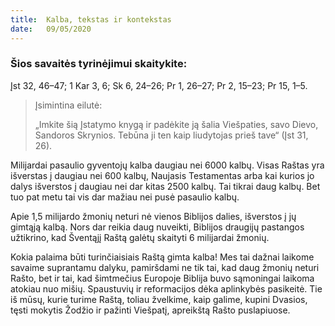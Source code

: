 ```yaml
---
title:  Kalba, tekstas ir kontekstas
date:   09/05/2020
---
```


### Šios savaitės tyrinėjimui skaitykite:
Įst 32, 46–47; 1 Kar 3, 6; Sk 6, 24–26; Pr 1, 26–27; Pr 2, 15–23; Pr 15, 1–5.

> <p>Įsimintina eilutė:</p>
> „Imkite šią Įstatymo knygą ir padėkite ją šalia Viešpaties, savo Dievo, Sandoros Skrynios. Tebūna ji ten kaip liudytojas prieš tave“ (Įst 31, 26).

Milijardai pasaulio gyventojų kalba daugiau nei 6000 kalbų. Visas Raštas yra išverstas į daugiau nei 600 kalbų, Naujasis Testamentas arba kai kurios jo dalys išverstos į daugiau nei dar kitas 2500 kalbų. Tai tikrai daug kalbų. Bet tuo pat metu tai vis dar mažiau nei pusė pasaulio kalbų.

Apie 1,5 milijardo žmonių neturi nė vienos Biblijos dalies, išverstos į jų gimtąją kalbą. Nors dar reikia daug nuveikti, Biblijos draugijų pastangos užtikrino, kad Šventąjį Raštą galėtų skaityti 6 milijardai žmonių.

Kokia palaima būti turinčiaisiais Raštą gimta kalba! Mes tai dažnai laikome savaime suprantamu dalyku, pamiršdami ne tik tai, kad daug žmonių neturi Rašto, bet ir tai, kad šimtmečius Europoje Biblija buvo sąmoningai laikoma atokiau nuo mišių. Spaustuvių ir reformacijos dėka aplinkybės pasikeitė. Tie iš mūsų, kurie turime Raštą, toliau žvelkime, kaip galime, kupini Dvasios, tęsti mokytis Žodžio ir pažinti Viešpatį, apreikštą Rašto puslapiuose.
